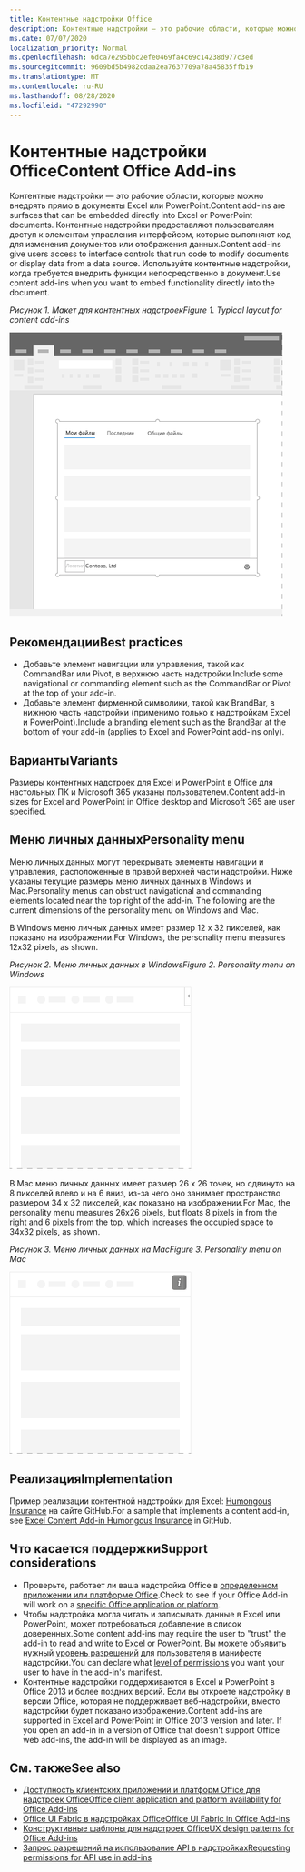 ```yaml
---
title: Контентные надстройки Office
description: Контентные надстройки — это рабочие области, которые можно внедрять прямо в документы Excel или PowerPoint, что предоставляет пользователям доступ к элементам управления интерфейсом, которые выполняют код для изменения документов или отображения данных.
ms.date: 07/07/2020
localization_priority: Normal
ms.openlocfilehash: 6dca7e295bbc2efe0469fa4c69c14238d977c3ed
ms.sourcegitcommit: 9609bd5b4982cdaa2ea7637709a78a45835ffb19
ms.translationtype: MT
ms.contentlocale: ru-RU
ms.lasthandoff: 08/28/2020
ms.locfileid: "47292990"
---
```

# <a name="content-office-add-ins"></a><span data-ttu-id="b5676-103">Контентные надстройки Office</span><span class="sxs-lookup"><span data-stu-id="b5676-103">Content Office Add-ins</span></span>

<span data-ttu-id="b5676-104">Контентные надстройки — это рабочие области, которые можно внедрять прямо в документы Excel или PowerPoint.</span><span class="sxs-lookup"><span data-stu-id="b5676-104">Content add-ins are surfaces that can be embedded directly into Excel or PowerPoint documents.</span></span> <span data-ttu-id="b5676-105">Контентные надстройки предоставляют пользователям доступ к элементам управления интерфейсом, которые выполняют код для изменения документов или отображения данных.</span><span class="sxs-lookup"><span data-stu-id="b5676-105">Content add-ins give users access to interface controls that run code to modify documents or display data from a data source.</span></span> <span data-ttu-id="b5676-106">Используйте контентные надстройки, когда требуется внедрить функции непосредственно в документ.</span><span class="sxs-lookup"><span data-stu-id="b5676-106">Use content add-ins when you want to embed functionality directly into the document.</span></span>  

<span data-ttu-id="b5676-107">*Рисунок 1. Макет для контентных надстроек*</span><span class="sxs-lookup"><span data-stu-id="b5676-107">*Figure 1. Typical layout for content add-ins*</span></span>

![Изображение, на котором показан типичный макет контентной надстройки.](../images/overview-with-app-content.png)

## <a name="best-practices"></a><span data-ttu-id="b5676-109">Рекомендации</span><span class="sxs-lookup"><span data-stu-id="b5676-109">Best practices</span></span>

- <span data-ttu-id="b5676-110">Добавьте элемент навигации или управления, такой как CommandBar или Pivot, в верхнюю часть надстройки.</span><span class="sxs-lookup"><span data-stu-id="b5676-110">Include some navigational or commanding element such as the CommandBar or Pivot at the top of your add-in.</span></span>
- <span data-ttu-id="b5676-111">Добавьте элемент фирменной символики, такой как BrandBar, в нижнюю часть надстройки (применимо только к надстройкам Excel и PowerPoint).</span><span class="sxs-lookup"><span data-stu-id="b5676-111">Include a branding element such as the BrandBar at the bottom of your add-in (applies to Excel and PowerPoint add-ins only).</span></span>

## <a name="variants"></a><span data-ttu-id="b5676-112">Варианты</span><span class="sxs-lookup"><span data-stu-id="b5676-112">Variants</span></span>

<span data-ttu-id="b5676-113">Размеры контентных надстроек для Excel и PowerPoint в Office для настольных ПК и Microsoft 365 указаны пользователем.</span><span class="sxs-lookup"><span data-stu-id="b5676-113">Content add-in sizes for Excel and PowerPoint in Office desktop and Microsoft 365 are user specified.</span></span>

## <a name="personality-menu"></a><span data-ttu-id="b5676-114">Меню личных данных</span><span class="sxs-lookup"><span data-stu-id="b5676-114">Personality menu</span></span>

<span data-ttu-id="b5676-p102">Меню личных данных могут перекрывать элементы навигации и управления, расположенные в правой верхней части надстройки. Ниже указаны текущие размеры меню личных данных в Windows и Mac.</span><span class="sxs-lookup"><span data-stu-id="b5676-p102">Personality menus can obstruct navigational and commanding elements located near the top right of the add-in. The following are the current dimensions of the personality menu on Windows and Mac.</span></span>

<span data-ttu-id="b5676-117">В Windows меню личных данных имеет размер 12 x 32 пикселей, как показано на изображении.</span><span class="sxs-lookup"><span data-stu-id="b5676-117">For Windows, the personality menu measures 12x32 pixels, as shown.</span></span>

<span data-ttu-id="b5676-118">*Рисунок 2. Меню личных данных в Windows*</span><span class="sxs-lookup"><span data-stu-id="b5676-118">*Figure 2. Personality menu on Windows*</span></span> 

![Изображение меню личных данных на компьютере с Windows](../images/personality-menu-win.png)


<span data-ttu-id="b5676-120">В Mac меню личных данных имеет размер 26 x 26 точек, но сдвинуто на 8 пикселей влево и на 6 вниз, из-за чего оно занимает пространство размером 34 x 32 пикселей, как показано на изображении.</span><span class="sxs-lookup"><span data-stu-id="b5676-120">For Mac, the personality menu measures 26x26 pixels, but floats 8 pixels in from the right and 6 pixels from the top, which increases the occupied space to 34x32 pixels, as shown.</span></span>

<span data-ttu-id="b5676-121">*Рисунок 3. Меню личных данных на Mac*</span><span class="sxs-lookup"><span data-stu-id="b5676-121">*Figure 3. Personality menu on Mac*</span></span>

![Изображение меню личных данных на компьютере с Mac](../images/personality-menu-mac.png)

## <a name="implementation"></a><span data-ttu-id="b5676-123">Реализация</span><span class="sxs-lookup"><span data-stu-id="b5676-123">Implementation</span></span>

<span data-ttu-id="b5676-124">Пример реализации контентной надстройки для Excel: [Humongous Insurance](https://github.com/OfficeDev/Excel-Content-Add-in-Humongous-Insurance) на сайте GitHub.</span><span class="sxs-lookup"><span data-stu-id="b5676-124">For a sample that implements a content add-in, see [Excel Content Add-in Humongous Insurance](https://github.com/OfficeDev/Excel-Content-Add-in-Humongous-Insurance) in GitHub.</span></span>

## <a name="support-considerations"></a><span data-ttu-id="b5676-125">Что касается поддержки</span><span class="sxs-lookup"><span data-stu-id="b5676-125">Support considerations</span></span>

- <span data-ttu-id="b5676-126">Проверьте, работает ли ваша надстройка Office в [определенном приложении или платформе Office](../overview/office-add-in-availability.md).</span><span class="sxs-lookup"><span data-stu-id="b5676-126">Check to see if your Office Add-in will work on a [specific Office application or platform](../overview/office-add-in-availability.md).</span></span>
- <span data-ttu-id="b5676-127">Чтобы надстройка могла читать и записывать данные в Excel или PowerPoint, может потребоваться добавление в список доверенных.</span><span class="sxs-lookup"><span data-stu-id="b5676-127">Some content add-ins may require the user to "trust" the add-in to read and write to Excel or PowerPoint.</span></span> <span data-ttu-id="b5676-128">Вы можете объявить нужный [уровень разрешений](../develop/requesting-permissions-for-api-use-in-content-and-task-pane-add-ins.md) для пользователя в манифесте надстройки.</span><span class="sxs-lookup"><span data-stu-id="b5676-128">You can declare what [level of permissions](../develop/requesting-permissions-for-api-use-in-content-and-task-pane-add-ins.md) you want your user to have in the add-in's manifest.</span></span>  
- <span data-ttu-id="b5676-p104">Контентные надстройки поддерживаются в Excel и PowerPoint в Office 2013 и более поздних версий. Если вы откроете надстройку в версии Office, которая не поддерживает веб-надстройки, вместо надстройки будет показано изображение.</span><span class="sxs-lookup"><span data-stu-id="b5676-p104">Content add-ins are supported in Excel and PowerPoint in Office 2013 version and later. If you open an add-in in a version of Office that doesn't support Office web add-ins, the add-in will be displayed as an image.</span></span>

## <a name="see-also"></a><span data-ttu-id="b5676-131">См. также</span><span class="sxs-lookup"><span data-stu-id="b5676-131">See also</span></span>

- [<span data-ttu-id="b5676-132">Доступность клиентских приложений и платформ Office для надстроек Office</span><span class="sxs-lookup"><span data-stu-id="b5676-132">Office client application and platform availability for Office Add-ins</span></span>](../overview/office-add-in-availability.md)
- [<span data-ttu-id="b5676-133">Office UI Fabric в надстройках Office</span><span class="sxs-lookup"><span data-stu-id="b5676-133">Office UI Fabric in Office Add-ins</span></span>](../design/office-ui-fabric.md)
- [<span data-ttu-id="b5676-134">Конструктивные шаблоны для надстроек Office</span><span class="sxs-lookup"><span data-stu-id="b5676-134">UX design patterns for Office Add-ins</span></span>](../design/ux-design-pattern-templates.md)
- [<span data-ttu-id="b5676-135">Запрос разрешений на использование API в надстройках</span><span class="sxs-lookup"><span data-stu-id="b5676-135">Requesting permissions for API use in add-ins</span></span>](../develop/requesting-permissions-for-api-use-in-content-and-task-pane-add-ins.md)
